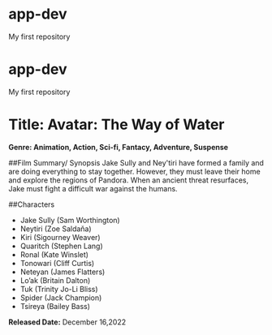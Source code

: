 # app-dev
My first repository

# app-dev
My first repository

# Title: Avatar: The Way of Water
**Genre: Animation, Action, Sci-fi, Fantacy, Adventure, Suspense**

##Film Summary/ Synopsis
Jake Sully and Ney'tiri have formed a family and are doing everything to stay together. However, 
they must leave their home and explore the regions of Pandora. When an ancient threat resurfaces, Jake must fight a difficult war against the humans.

##Characters
- Jake Sully (Sam Worthington)
- Neytiri (Zoe Saldaňa)
- Kiri (Sigourney Weaver)
- Quaritch (Stephen Lang)
- Ronal (Kate Winslet)
- Tonowari (Cliff Curtis)
- Neteyan (James Flatters)
- Lo’ak (Britain Dalton)
- Tuk (Trinity Jo-Li Bliss)
- Spider (Jack Champion)
- Tsireya (Bailey Bass)

**Released Date:** December 16,2022
